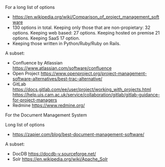 For a long list of options
* https://en.wikipedia.org/wiki/Comparison_of_project_management_software
* 130 options in total. Keeping only those that are non-propietary: 32 options. Keeping web based: 27 options. Keeping hosted on premise 21 options. Keeping SaaS 17 option.
* Keeping those written in Python/Ruby/Ruby on Rails.

A subset:
* Confluence by Atlassian https://www.atlassian.com/software/confluence
* Open Project https://www.openproject.org/project-management-software-alternatives/best-trac-alternative/
* GitLab https://docs.gitlab.com/ee/user/project/working_with_projects.html https://help.uis.cam.ac.uk/service/collaboration/gitlab/gitlab-guidance-for-project-managers
* Redmine https://www.redmine.org/

For the Document Management System

Long list of options
* https://zapier.com/blog/best-document-management-software/

A subset:
* DocDB https://docdb-v.sourceforge.net/
* Solr https://en.wikipedia.org/wiki/Apache_Solr
